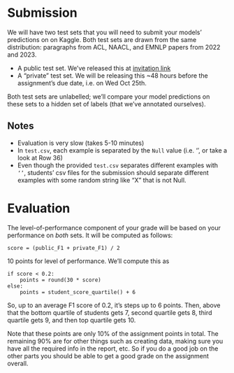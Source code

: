 # Submission

We will have two test sets that you will need to submit your models’ predictions on on Kaggle. Both test sets are drawn from the same distribution: paragraphs from ACL, NAACL, and EMNLP papers from 2022 and 2023. 

- A public test set. We’ve released this at [invitation link](https://www.kaggle.com/t/1e5394aefd694a3695cb9ccaa732f948)
- A “private” test set. We will be releasing this ~48 hours before the assignment’s due date, i.e. on Wed Oct 25th.

 Both test sets are unlabelled; we’ll compare your model predictions on these sets to a hidden set of labels (that we’ve annotated ourselves). 

 

## Notes
- Evaluation is very slow (takes 5-10 minutes)
- In `test.csv`, each example is separated by the `Null` value (i.e. ‘’, or take a look at Row 36)
- Even though the provided `test.csv` separates different examples with `‘’`, students’ csv files for the submission should separate different examples with some random string like “X” that is not Null. 

# Evaluation

The level-of-performance component of your grade will be based on your performance on *both* sets. It will be computed as follows:

```score = (public_F1 + private_F1) / 2```

10 points for level of performance. We’ll compute this as 

```
if score < 0.2:
    points = round(30 * score) 
else:
    points = student_score_quartile() + 6

```

So, up to an average F1 score of 0.2, it’s steps up to 6 points. Then, above that the bottom quartile of students gets 7, second quartile gets 8, third quartile gets 9, and then top quartile gets 10.

Note that these points are only 10% of the assignment points in total. The remaining 90% are for other things such as creating data, making sure you have all the required info in the report, etc. So if you do a good job on the other parts you should be able to get a good grade on the assignment overall.
